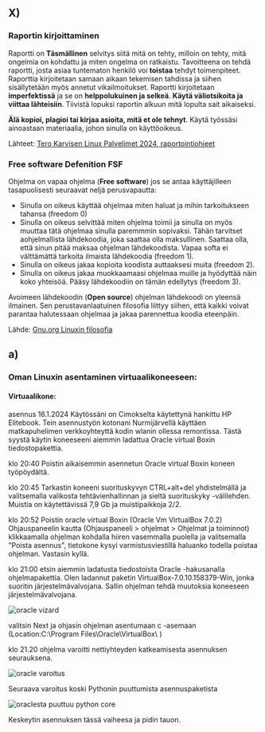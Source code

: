 ## X)

### Raportin kirjoittaminen
  Raportti on **Täsmällinen** selvitys siitä mitä on tehty, milloin on tehty, mitä ongelmia on kohdattu ja miten ongelma on ratkaistu. Tavoitteena on tehdä raportti, josta asiaa tuntematon henkilö voi **toistaa** tehdyt toimenpiteet. 
  Raporttia kirjoitetaan samaan aikaan tekemisen tahdissa ja siihen sisällytetään myös annetut vikailmoitukset. Raportti kirjoitetaan **imperfektissä** ja se on **helppolukuinen ja selkeä**. **Käytä väliotsikoita ja viittaa lähteisiin**. Tiivistä lopuksi raportin alkuun mitä lopulta sait aikaiseksi. 
  
  **Älä kopioi, plagioi tai kirjaa asioita, mitä et ole tehnyt**. Käytä työssäsi ainoastaan materiaalia, johon sinulla on käyttöoikeus. 

  Lähteet: [Tero Karvisen Linux Palvelimet 2024, raportointiohjeet](https://terokarvinen.com/2006/raportin-kirjoittaminen-4/)

### Free software Defenition **FSF**

Ohjelma on vapaa ohjelma (**Free software**) jos se antaa käyttäjilleen tasapuolisesti seuraavat neljä perusvapautta:  
  - Sinulla on oikeus käyttää ohjelmaa miten haluat ja mihin tarkoitukseen tahansa (freedom 0)
  - Sinulla on oikeus selvittää miten ohjelma toimii ja sinulla on myös muuttaa tätä ohjelmaa sinulla paremmmin sopivaksi. Tähän tarvitset aohjelmallista lähdekoodia, joka saattaa olla maksullinen. Saattaa olla, että sinun pitää maksaa ohjelman lähdekoodista. Vapaa softa ei välttämättä tarkoita ilmaista lähdekoodia (freedom 1).
  - Sinulla on oikeus jakaa kopioita koodista auttaaksesi muita (freedom 2).
  - Sinulla on oikeus jakaa muokkaamaasi ohjelmaa muille ja hyödyttää näin koko yhteisöä. Pääsy lähdekoodiin on tämän edellytys (freedom 3).

Avoimeen lähdekoodin (**Open source**) ohjelman lähdekoodi on yleensä ilmainen. Sen perustavanlaatuinen filosofia liittyy siihen, että kaikki voivat parantaa halutessaan ohjelmaa ja jakaa parennettua koodia eteenpäin.    
  
  Lähde: [Gnu.org Linuxin filosofia](https://www.gnu.org/philosophy/free-sw.html#four-freedoms)
  
## a)

### Oman Linuxin asentaminen virtuaalikoneeseen: 

#### Virtuaalikone: 

asennus 16.1.2024 Käytössäni on Cimokselta käytettynä hankittu HP Elitebook. Tein asennustyön kotonani Nurmijärvellä käyttäen matkapuhelimen verkkoyhteyttä kodin wlanin ollessa remontissa. Tästä syystä käytin koneeseeni aiemmin ladattua Oracle virtual Boxin tiedostopakettia. 

klo 20:40 Poistin aikaisemmin asennetun Oracle virtual Boxin koneen työpöydältä.

klo 20:45 Tarkastin koneeni suorituskyvyn CTRL+alt+del yhdistelmällä ja valitsemalla valikosta tehtävienhallinnan ja sieltä suorituskyky -välilehden. Muistia on käytettävissä 7,9 Gb ja muistipaikkoja 2/2.  

klo 20:52 Poistin oracle virtual Boxin (Oracle Vm VirtualBox 7.0.2) Ohjauspaneelin kautta (Ohjauspaneeli > ohjelmat > Ohjelmat ja toiminnot)
 klikkaamalla ohjelman kohdalla hiiren vasemmalla puolella ja valitsemalla "Poista asennus", tietokone kysyi varmistusviestillä haluanko todella poistaa ohjelman. Vastasin kyllä. 
 
klo 21:00 etsin aiemmin ladatusta tiedostoista Oracle -hakusanalla ohjelmapakettia. Olen ladannut paketin VirtualBox-7.0.10.158379-Win, jonka suoritin järjestelmävalvojana. Sallin ohjelman tehdä muutoksia koneeseen järjestelmävalvojana.  

 ![oracle vizard](https://github.com/VaMaija/Linux2024/assets/142913118/2e96e38d-4641-4042-8a1e-dfe78b71299c)
 
 valitsin Next ja ohjasin ohjelman asentumaan c -asemaan (Location:C:\Program Files\Oracle\VirtualBox\ )

 klo 21.20 ohjelma varoitti nettiyhteyden katkeamisesta asennuksen seurauksena. 
 
![oracle varoitus](https://github.com/VaMaija/Linux2024/assets/142913118/60b3a00e-33d0-4bb6-8c98-d2a8c6e1e1cb)

Seuraava varoitus koski Pythonin puuttumista asennuspaketista

![oraclesta puuttuu python core](https://github.com/VaMaija/Linux2024/assets/142913118/afab7701-8e12-4c97-b704-52125a055248)

Keskeytin asennuksen tässä vaiheesa ja pidin tauon. 








  
  




